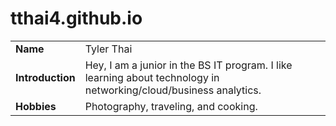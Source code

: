 # tthai4.github.io
<!DOCTYPE html>
<html>

<body>
    <table>
        <tr>
            <td><strong>Name</strong></td>
            <td>Tyler Thai</td>
        </tr>
        <tr>
            <td><strong>Introduction</strong></td>
            <td>Hey, I am a junior in the BS IT program. I like learning about technology in networking/cloud/business analytics.</td>
        </tr>
        <tr>
            <td><strong>Hobbies</strong></td>
            <td>Photography, traveling, and cooking.</td>
        </tr>
    </table>
</body>
</html>
